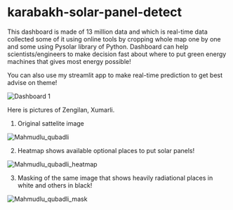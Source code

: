 # karabakh-solar-panel-detect

This dashboard is made of 13 million data and which is real-time data collected some of it using online tools by cropping whole map one by one and some using Pysolar library of Python. Dashboard can help scientists/engineers to make decision fast about where to put green energy machines that gives most energy possible! 

You can also use my streamlit app to make real-time prediction to get best advise on theme!

![Dashboard 1](https://user-images.githubusercontent.com/96943993/210611758-8e77900f-b9c1-40b4-b05e-e73832f41974.png)


Here is pictures of Zengilan, Xumarli. 

1. Original sattelite image


![Mahmudlu_qubadli](https://user-images.githubusercontent.com/96943993/210814801-ee98732f-36b6-477b-b8bf-27fa10bfc88c.jpg)


2. Heatmap shows available optional places to put solar panels!   


![Mahmudlu_qubadli_heatmap](https://user-images.githubusercontent.com/96943993/210814811-6d3e52cc-485e-47d4-b75d-66c6ff426d47.jpg)


3. Masking of the same image that shows heavily radiational places in white and others in black! 


![Mahmudlu_qubadli_mask](https://user-images.githubusercontent.com/96943993/210814817-5e4daf4f-6554-4df0-b4d2-9d5c0db369e7.jpg)
